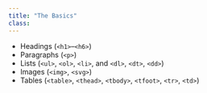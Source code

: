 ```yaml
---
title: "The Basics"
class:
---
```

* Headings (`<h1>`–`<h6>`)
* Paragraphs (`<p>`)
* Lists (`<ul>`, `<ol>`, `<li>`, and `<dl>`, `<dt>`, `<dd>`)
* Images (`<img>`, `<svg>`)
* Tables (`<table>`, `<thead>`, `<tbody>`, `<tfoot>`, `<tr>`, `<td>`)

